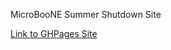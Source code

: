 MicroBooNE Summer Shutdown Site

[Link to GHPages Site](https://kwierman.github.io/uboone_summer_shutdown)